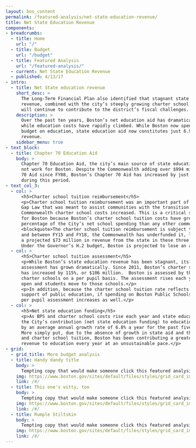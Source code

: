 ```yaml
---
layout: bos_content
permalink: /featured-analysis/net-state-education-revenue/
title: Net State Education Revenue
components:
- breadcrumbs:
  - title: Home
    url: "/"
  - title: Budget
    url: "/budget"
  - title: Featured Analysis
    url: "/featured-analysis/"
  - current: Net State Education Revenue
  - published: 4/13/17
- intro:
  - title: Net State education revenue
    short_desc: >
      The Long-Term Financial Plan also identified that stagnant state education 
      revenue, combined with the city’s steeply growing charter school assessments, 
      will continue to contribute to the district’s fiscal challenges. 
    description: >
      Over the past ten years, Boston’s net education aid has dramatically declined, 
      while education costs have rapidly climbed. While Boston now spends 40% of its 
      budget on education, state education aid now constitutes just 6.9% of total 
      revenue.
    sidebar_menu: true    
- text_block:
  - title: Chapter 70 Education Aid
    body: >
      Chapter 70 Education Aid, the city’s main source of state education aid, does 
      not work for Boston. Despite the Commonwealth adding over $994 million to Chapter 
      70 Aid since FY08, Boston’s Chapter 70 Aid has increased by just $1.6 million 
      during this period.  
- text_col_3:
  - col: >
      <h5>Charter school tuition reimbursement</h5>
      <p>Charter school tuition reimbursement was an important part of the 2010 Achievement 
      Gap Law that was meant to assist communities with the transition years as their 
      Commonwealth charter school costs increased. This is a critical source of revenue 
      for Boston because Boston’s charter school tuition costs have grown rapidly to a greater 
      percentage of the City’s net school spending than any other community in the state. 
      <blockquote>The charter school tuition reimbursement is subject to legislative appropriation, 
      and between FY15 and FY18, the Commonwealth has underfunded it, leading Boston to lose 
      a projected $73 million in revenue from the state in these three years combined.</blockquote> 
      Under the Governor’s H.2 budget, Boston is projected to lose an additional $25 million in FY18 due to the underfunding of this appropriation by the Commonwealth.</p>
  - col: >
      <h5>Charter school tuition assessment</h5>
      <p>While Boston’s state education revenue has been stagnant, its charter school tuition 
      assessment has grown dramatically. Since 2011, Boston’s charter school tuition assessment 
      has increased by 115%, or $106 million.  Boston is assessed by the Commonwealth to fund 
      charter schools on a per pupil basis. The assessment rises each year as charter school seats 
      open and students move to those schools.</p>
      <p>In addition, because the charter school tuition rate reflects the City’s spending in 
      support of public education, if spending on Boston Public Schools increases, the City’s 
      per pupil assessment increases as well.</p>
  - col: >
      <h5>Net state education funding</h5>
      <p>As BPS and charter school costs rise each year and state education aid remains stagnant, 
      the City’s contribution (net state education funding) to education in Boston has increased 
      by an average annual growth rate of 6.8% a year for the past five years (FY13-FY17). 
      More simply put, due to the absence of growth in state aid and the growing costs of BPS 
      and charter school tuition, Boston has been contributing a greater portion of its general 
      revenue to education every year at an unsustainable pace.</p>
- grid:
  - grid_title: More budget analysis
  - title: Handy dandy title
    body: >
      Tempting copy that would make someone click this featured analysis card.
    img: https://www.boston.gov/sites/default/files/styles/grid_card_image/public/allston2.jpg?itok=jMsIfnJ6
    link: /#/
  - title: This one's witty, too
    body: >
      Tempting copy that would make someone click this featured analysis card.
    img: https://www.boston.gov/sites/default/files/styles/grid_card_image/public/backbay5.jpg?itok=sA4Mz_05
    link: /#/
  - title: Rumple Stiltskin
    body: >
      Tempting copy that would make someone click this featured analysis card.
    img: https://www.boston.gov/sites/default/files/styles/grid_card_image/public/bayvillage3.jpg?itok=iDf79UIP
    link: /#/
---
```

